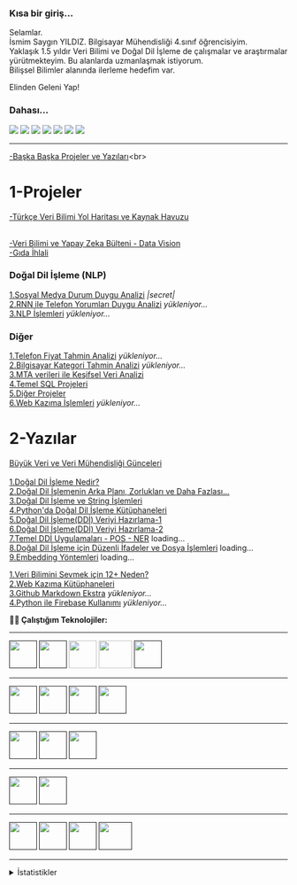 ### Kısa bir giriş...

Selamlar.<br>
İsmim Saygın YILDIZ. Bilgisayar Mühendisliği 4.sınıf öğrencisiyim. <br>
Yaklaşık 1.5 yıldır Veri Bilimi ve Doğal Dil İşleme de çalışmalar ve araştırmalar yürütmekteyim. Bu alanlarda uzmanlaşmak istiyorum.<br>
Bilişsel Bilimler alanında ilerleme hedefim var.<br>

Elinden Geleni Yap!


### Dahası...

[![](https://img.shields.io/badge/linkedin-%230077B5.svg?&style=flat&logo=linkedin&logoColor=white)](https://www.linkedin.com/in/sayginyildiz/)
[![](https://img.shields.io/badge/Medium-%2312100E.svg?&style=flat&logo=medium&logoColor=white)](https://sayginyildiz.medium.com/)
[![](https://img.shields.io/badge/Data%20Science%20Earth-%2312100E.svg?&style=flat)](https://www.datasciencearth.com/author/saygin/)
[![](https://img.shields.io/badge/edabit-learn%20to%20code%2C%20fast-orange)](https://edabit.com/user/3QsHBAYt7wboXqNpB)
[![](https://img.shields.io/badge/Kaggle-%2312100E.svg?&style=flat&logo=kaggle&logoColor=white)](https://www.kaggle.com/rowers7)
[![](https://img.shields.io/badge/-Hackerrank-2EC866?style=flat&logo=HackerRank&logoColor=white)](https://www.hackerrank.com/sayginyil)
[![](https://img.shields.io/badge/Email-sayginyil%40gmail.com-blue)](mailto:sayginyil@gmail.com)



<hr>

[-Başka Başka Projeler ve Yazıları](https://github.com/rowers7/Project_and_Projects_Articles___)<br>


# 1-Projeler

[-Türkçe Veri Bilimi Yol Haritası ve Kaynak Havuzu](https://github.com/rowers7/Veri-Bilimi_Yol-Haritasi__ve__Kaynak-Havuzu) <br><br>

[-Veri Bilimi ve Yapay Zeka Bülteni - Data Vision](https://www.datasciencearth.com/datavisionbeginning/)<br>
[-Gıda İhlali](https://www.datasciencearth.com/hileli-gidalar-arastirmasi-2020/) 

### Doğal Dil İşleme (NLP)
[1.Sosyal Medya Durum Duygu Analizi](https://github.com/rowers7/Project_Wp_Durum-Duygu_Analizi) *|secret|*<br>
[2.RNN ile Telefon Yorumları Duygu Analizi](https://github.com/rowers7/Project_Telefon-Yorum-Duygu-Analizi)  *yükleniyor...*<br>
[3.NLP İşlemleri](https://github.com/rowers7/NLP-Processes) *yükleniyor...* <br>
### Diğer
[1.Telefon Fiyat Tahmin Analizi](https://github.com/rowers7/Project_Telefon-Fiyat-Analizi)  *yükleniyor...* <br>
[2.Bilgisayar Kategori Tahmin Analizi]()  *yükleniyor...* <br>
[3.MTA verileri ile Keşifsel Veri Analizi](https://github.com/rowers7/Project_EDA-with_MTA_data)  <br>
[4.Temel SQL Projeleri](https://github.com/rowers7/Projects_Basic-SQL) <br>
[5.Diğer Projeler](https://github.com/rowers7/Projects_Basic)  <br>
[6.Web Kazıma İşlemleri](https://github.com/rowers7/Web-Scraping-Processes)  *yükleniyor...* <br>




# 2-Yazılar

[Büyük Veri ve Veri Mühendisliği Günceleri](https://sayginyildiz.medium.com/b%C3%BCy%C3%BCk-veri-ve-veri-m%C3%BChendisli%C4%9Fi-g%C3%BCnceleri-0-3aae5004ec27)<br>
<br>
[1.Doğal Dil İşleme Nedir?](https://www.datasciencearth.com/dogal-dil-isleme-1-dogal-dil-islemeye-giris/) <br>
[2.Doğal Dil İşlemenin Arka Planı, Zorlukları ve Daha Fazlası...](https://www.datasciencearth.com/dogal-dil-isleme-1-2-arka-plani-bilesenleri-pazar-payi-ve-zorluklari/) <br>
[3.Doğal Dil İşleme ve String İşlemleri](https://www.datasciencearth.com/dogal-dil-isleme-1-3-dogal-dil-isleme-ve-pythonda-stringler/) <br>
[4.Python'da Doğal Dil İşleme Kütüphaneleri](https://www.datasciencearth.com/dogal-dil-isleme-1-4-python-dogal-dil-isleme-kutuphaneleri/) <br>
[5.Doğal Dil İşleme(DDİ) Veriyi Hazırlama-1](https://www.datasciencearth.com/dogal-dil-isleme1-5-veri-on-isleme-1/) <br>
[6.Doğal Dil İşleme(DDİ) Veriyi Hazırlama-2](https://www.datasciencearth.com/dogal-dil-isleme16-veri-on-isleme-2/)<br>
[7.Temel DDİ Uygulamaları - POS - NER]() loading... <br>
[8.Doğal Dil İşleme için Düzenli İfadeler ve Dosya İşlemleri]() loading... <br>
[9.Embedding Yöntemleri]() loading... <br>


[1.Veri Bilimini Sevmek için 12+ Neden?](https://sayginyildiz.medium.com/veri-bilimini-sevmek-i%C3%A7in-12-neden-85448bed3f1c)<br>
[2.Web Kazıma Kütüphaneleri](https://sayginyildiz.medium.com/web-kaz%C4%B1ma-k%C3%BCt%C3%BCphaneleri-kar%C5%9F%C4%B1la%C5%9Ft%C4%B1rmas%C4%B1-%C3%A7eviri-7dc474931052)<br>
[3.Github Markdown Ekstra]()  *yükleniyor...* <br>
[4.Python ile Firebase Kullanımı]()  *yükleniyor...* <br>




 **👩‍💻 Çalıştığım Teknolojiler:**
 
<hr>

 <code><a href="" target="_blank"><img height="50" src="https://upload.wikimedia.org/wikipedia/en/c/cd/Anaconda_Logo.png"></a></code>
 <code><a href="" target="_blank"><img height="50" src="https://www.vectorlogo.zone/logos/python/python-official.svg"></a></code>
<code><a target="_blank"><img height="50" src="https://upload.wikimedia.org/wikipedia/commons/thumb/0/05/Scikit_learn_logo_small.svg/1024px-Scikit_learn_logo_small.svg.png"></a></code>
<code><a target="_blank"><img height="50" width="60px" src="https://upload.wikimedia.org/wikipedia/commons/thumb/2/2d/Tensorflow_logo.svg/1200px-Tensorflow_logo.svg.png"></a></code>
<code><a href="" target="_blank"><img height="50" src="https://encrypted-tbn0.gstatic.com/images?q=tbn:ANd9GcQQq3n-UlYH7Y4vrzE2HV_fEWpNDs_TraoAiQ&usqp=CAU" /></a></code>
 
 
<hr>

<code><a href="" target="_blank"><img height="50" src="https://www.vectorlogo.zone/logos/numpy/numpy-ar21.svg"></a></code>
<code><a href="" target="_blank"><img height="50" src="https://upload.wikimedia.org/wikipedia/commons/thumb/e/ed/Pandas_logo.svg/1200px-Pandas_logo.svg.png" /></a></code>
<code><a href="" target="_blank"><img height="50" src="https://yganalyst.github.io/assets/images/crawling.png"></a></code>
<code><a href="" target="_blank"><img height="50" src="https://miro.medium.com/max/1200/0*RP3QEulh5aepQ_Ef.png"></a></code>

<hr>

<code><a href="" target="_blank"><img height="50" src="https://seaborn.pydata.org/_static/logo-wide-lightbg.svg" /></a></code>
</code>
<code><a href="" target="_blank"><img height="50" src="https://matplotlib.org/_static/logo2_compressed.svg" /></a></code>
<code><a href="" target="_blank"><img height="50" src="https://www.tableau.com/sites/default/files/pages/tableau_cmyk_2015.png" /></a></code>



<hr>

<code><a href="" target="_blank"><img height="50" src="https://www.vectorlogo.zone/logos/pocoo_flask/pocoo_flask-ar21.svg"></a></code>
<code><a href="" target="_blank"><img height="50" src="https://github.com/jalbertsr/logo-badge-images/blob/master/img/rsz_heroku.png?raw=true"></a></code>


<hr>

<code><a href="" target="_blank"><img height="50" src="https://www.vectorlogo.zone/logos/amazon_aws/amazon_aws-ar21.svg"></a></code>
<code><a href="" target="_blank"><img height="50" src="https://ata.com.tr/upload/5caeeca914578.png"></a></code>
<code><a href="" target="_blank"><img height="50" src="https://www.vectorlogo.zone/logos/mongodb/mongodb-ar21.svg"></a></code>
<code><a href="" target="_blank"><img height="50" width="60px" src="https://github.com/jalbertsr/logo-badge-images/blob/master/img/rsz_postgresql.png?raw=true"></a></code>



<hr>



<details><summary>İstatistikler</summary>
 
 ![Saygın YILDIZ istatistikler](https://github-readme-stats.vercel.app/api?username=rowers7&show_icons=true&theme=radical)
 ![Top Langs](https://github-readme-stats.vercel.app/api/top-langs/?username=rowers7&theme=tokyonight)
</details>

 



